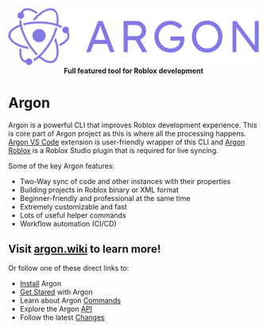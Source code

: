 <div align='center'>
  <img alt='Argon' src='https://raw.githubusercontent.com/argon-rbx/argon-assets/main/argon_banner.png'>
  <b>Full featured tool for Roblox development</b>
</div>

# Argon

Argon is a powerful CLI that improves Roblox development experience. This is core part of Argon project as this is where all the processing happens. [Argon VS Code](https://github.com/argon-rbx/argon-vscode) extension is user-friendly wrapper of this CLI and [Argon Roblox](https://github.com/argon-rbx/argon-roblox) is a Roblox Studio plugin that is required for live syncing.

Some of the key Argon features:

- Two-Way sync of code and other instances with their properties
- Building projects in Roblox binary or XML format
- Beginner-friendly and professional at the same time
- Extremely customizable and fast
- Lots of useful helper commands
- Workflow automation (CI/CD)

## Visit [argon.wiki](https://argon.wiki/) to learn more!

Or follow one of these direct links to:

- [Install](https://argon.wiki/docs/installation) Argon
- [Get Stared](https://argon.wiki/docs/category/getting-started) with Argon
- Learn about Argon [Commands](https://argon.wiki/docs/category/commands)
- Explore the Argon [API](https://argon.wiki/api/project)
- Follow the latest [Changes](https://argon.wiki/changelog/argon)
